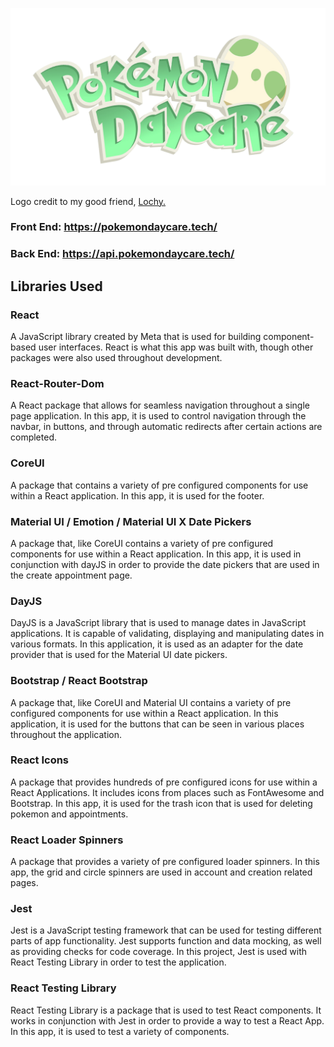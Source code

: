 ![Site Logo](./src/images/Zak-Logo-BG-removed.png)

Logo credit to my good friend, [Lochy.](https://www.linkedin.com/in/lochlyn-thomas-045b55289/)

### Front End: https://pokemondaycare.tech/

### Back End: https://api.pokemondaycare.tech/

## Libraries Used

### React
A JavaScript library created by Meta that is used for building component-based user interfaces. React is what this app was built with, though other packages were also used throughout development.

### React-Router-Dom
A React package that allows for seamless navigation throughout a single page application. In this app, it is used to control navigation through the navbar, in buttons, and through automatic redirects after certain actions are completed.

### CoreUI 
A package that contains a variety of pre configured components for use within a React application. In this app, it is used for the footer.

### Material UI / Emotion / Material UI X Date Pickers
A package that, like CoreUI contains a variety of pre configured components for use within a React application. In this app, it is used in conjunction with dayJS in order to provide the date pickers that are used in the create appointment page.

### DayJS
DayJS is a JavaScript library that is used to manage dates in JavaScript applications. It is capable of validating, displaying and manipulating dates in various formats. In this application, it is used as an adapter for the date provider that is used for the Material UI date pickers.

### Bootstrap / React Bootstrap
A package that, like CoreUI and Material UI contains a variety of pre configured components for use within a React application. In this application, it is used for the buttons that can be seen in various places throughout the application.

### React Icons
A package that provides hundreds of pre configured icons for use within a React Applications. It includes icons from places such as FontAwesome and Bootstrap. In this app, it is used for the trash icon that is used for deleting pokemon and appointments. 

### React Loader Spinners
A package that provides a variety of pre configured loader spinners. In this app, the grid and circle spinners are used in account and creation related pages. 

### Jest
Jest is a JavaScript testing framework that can be used for testing different parts of app functionality. Jest supports function and data mocking, as well as providing checks for code coverage. In this project, Jest is used with React Testing Library in order to test the application.

### React Testing Library
React Testing Library is a package that is used to test React components. It works in conjunction with Jest in order to provide a way to test a React App. In this app, it is used to test a variety of components.